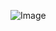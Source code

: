
![Image](https://s3.amazonaws.com/creativetim_bucket/products/71/original/material-dashboard-react.jpg?1638950990)
